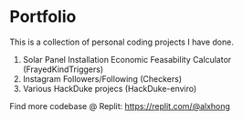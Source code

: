 # Portfolio

This is a collection of personal coding projects I have done.
1. Solar Panel Installation Economic Feasability Calculator (FrayedKindTriggers)
2. Instagram Followers/Following (Checkers)
3. Various HackDuke projecs (HackDuke-enviro)

Find more codebase @ Replit: https://replit.com/@alxhong
